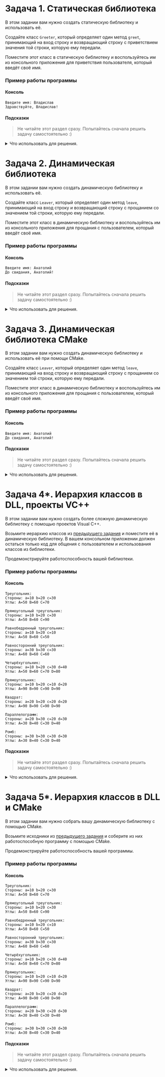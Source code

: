 # Задача 1. Статическая библиотека
В этом задании вам нужно создать статическую библиотеку и использовать её.

Создайте класс `Greeter`, который определяет один метод `greet`, принимающий на вход строку и возвращающий строку с приветствием значения той строки, которую ему передали.

Поместите этот класс в статическую библиотеку и воспользуйтесь им из консольного приложения для приветствия пользователя, который введёт своё имя.

### Пример работы программы
#### Консоль
```
Введите имя: Владислав
Здравствуйте, Владислав!
```

#### Подсказки

> Не читайте этот раздел сразу. Попытайтесь сначала решить задачу самостоятельно :)

<details>

<summary>Что использовать для решения.</summary>

Чтобы иметь возможность подключить заголовочный файл библиотеки, нужно добавить в проект-клиент директорию, в которой находятся заголовочные файлы библиотеки.

Чтобы проект-клиент включил в себя статическую библиотеку, нужно добавить ссылку на неё в проект-клиент.

</details>

# Задача 2. Динамическая библиотека
В этом задании вам нужно создать динамическую библиотеку и использовать её.

Создайте класс `Leaver`, который определяет один метод `leave`, принимающий на вход строку и возвращающий строку с прощанием со значением той строки, которую ему передали.

Поместите этот класс в динамическую библиотеку и воспользуйтесь им из консольного приложения для прощания с пользователем, который введёт своё имя.

### Пример работы программы
#### Консоль
```
Введите имя: Анатолий
До свидания, Анатолий!
```

#### Подсказки

> Не читайте этот раздел сразу. Попытайтесь сначала решить задачу самостоятельно :)

<details>

<summary>Что использовать для решения.</summary>

Чтобы иметь возможность подключить заголовочный файл библиотеки, нужно добавить в проект-клиент директорию, в которой находятся заголовочные файлы библиотеки.

Чтобы проект-клиент включил в себя статическую библиотеку с информацией, необходимой для загрузки и вызова динамической библиотеки, нужно добавить ссылку на неё в проект-клиент.

Не забудьте использовать специальный синтаксис для экспорта необходимых членов из библиотеки. Предопределённый Visual Studio макрос вы можете посмотреть в свойствах проекта библиотеки в меню: `C/C++ -> Препроцессор -> Определения препроцессора`.

</details>

# Задача 3. Динамическая библиотека CMake
В этом задании вам нужно создать динамическую библиотеку и использовать её при помощи CMake.

Создайте класс `Leaver`, который определяет один метод `leave`, принимающий на вход строку и возвращающий строку с прощанием со значением той строки, которую ему передали.

Поместите этот класс в динамическую библиотеку и воспользуйтесь им из консольного приложения для прощания с пользователем, который введёт своё имя.

### Пример работы программы
#### Консоль
```
Введите имя: Анатолий
До свидания, Анатолий!
```

#### Подсказки

> Не читайте этот раздел сразу. Попытайтесь сначала решить задачу самостоятельно :)

<details>

<summary>Что использовать для решения.</summary>

Для добавления библиотеки в проект CMake используйте команду `add_library`.

Для связывания приложения и библиотеки используйте команду `target_link_libraries`.

Вы можете использовать специальный синтаксис для экспорта необходимых членов из библиотеки.

При желании вы можете избавиться от специального синтаксиса для экспорта с помощью команды CMake `set(CMAKE_WINDOWS_EXPORT_ALL_SYMBOLS ON)`.

</details>

# Задача 4*. Иерархия классов в DLL, проекты VC++
В этом задании вам нужно создать более сложную динамическую библиотеку с помощью проектов Visual C++.

Возьмите иерархию классов из [предыдущего задания](../../06/03) и поместите её в динамическую библиотеку. В вашем консольном приложении должен остаться только код для общения с пользователем и использования классов из библиотеки.

Продемонстрируйте работоспособность вашей библиотеки.

### Пример работы программы
#### Консоль
```
Треугольник:
Стороны: a=10 b=20 c=30
Углы: A=50 B=60 C=70

Прямоугольный треугольник:
Стороны: a=10 b=20 c=30
Углы: A=50 B=60 C=90

Равнобедренный треугольник:
Стороны: a=10 b=20 c=10
Углы: A=50 B=60 C=50

Равносторонний треугольник:
Стороны: a=30 b=30 c=30
Углы: A=60 B=60 C=60

Четырёхугольник:
Стороны: a=10 b=20 c=30 d=40
Углы: A=50 B=60 C=70 D=80

Прямоугольник:
Стороны: a=10 b=20 c=10 d=20
Углы: A=90 B=90 C=90 D=90

Квадрат:
Стороны: a=20 b=20 c=20 d=20
Углы: A=90 B=90 C=90 D=90

Параллелограмм:
Стороны: a=20 b=30 c=20 d=30
Углы: A=30 B=40 C=30 D=40

Ромб:
Стороны: a=30 b=30 c=30 d=30
Углы: A=30 B=40 C=30 D=40
```

#### Подсказки

> Не читайте этот раздел сразу. Попытайтесь сначала решить задачу самостоятельно :)

<details>

<summary>Что использовать для решения.</summary>

Чтобы иметь возможность подключить заголовочный файл библиотеки, нужно добавить в проект-клиент директорию, в которой находятся заголовочные файлы библиотеки.

Чтобы проект-клиент включил в себя статическую библиотеку с информацией, необходимой для загрузки и вызова динамической библиотеки, нужно добавить ссылку на неё в проект-клиент.

Не забудьте использовать специальный синтаксис для экспорта необходимых членов из библиотеки. Предопределённый Visual Studio макрос вы можете посмотреть в свойствах проекта библиотеки в меню: `C/C++ -> Препроцессор -> Определения препроцессора`.

</details>

# Задача 5*. Иерархия классов в DLL и CMake
В этом задании вам нужно собрать вашу динамическую библиотеку с помощью CMake.

Возьмите исходники из [предыдущего задания](../03) и соберите из них работоспособную программу с помощью CMake.

Продемонстрируйте работоспособность вашей программы.

### Пример работы программы
#### Консоль
```
Треугольник:
Стороны: a=10 b=20 c=30
Углы: A=50 B=60 C=70

Прямоугольный треугольник:
Стороны: a=10 b=20 c=30
Углы: A=50 B=60 C=90

Равнобедренный треугольник:
Стороны: a=10 b=20 c=10
Углы: A=50 B=60 C=50

Равносторонний треугольник:
Стороны: a=30 b=30 c=30
Углы: A=60 B=60 C=60

Четырёхугольник:
Стороны: a=10 b=20 c=30 d=40
Углы: A=50 B=60 C=70 D=80

Прямоугольник:
Стороны: a=10 b=20 c=10 d=20
Углы: A=90 B=90 C=90 D=90

Квадрат:
Стороны: a=20 b=20 c=20 d=20
Углы: A=90 B=90 C=90 D=90

Параллелограмм:
Стороны: a=20 b=30 c=20 d=30
Углы: A=30 B=40 C=30 D=40

Ромб:
Стороны: a=30 b=30 c=30 d=30
Углы: A=30 B=40 C=30 D=40
```

#### Подсказки

> Не читайте этот раздел сразу. Попытайтесь сначала решить задачу самостоятельно :)

<details>

<summary>Что использовать для решения.</summary>

Для добавления библиотеки в проект CMake используйте команду `add_library`.

Для связывания приложения и библиотеки используйте команду `target_link_libraries`.

При желании вы можете избавиться от специального синтаксиса для экспорта с помощью команды CMake `set(CMAKE_WINDOWS_EXPORT_ALL_SYMBOLS ON)`.

</details>
